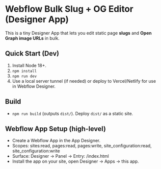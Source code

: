 
# Webflow Bulk Slug + OG Editor (Designer App)

This is a tiny Designer App that lets you edit static page **slugs** and **Open Graph image URLs** in bulk.

## Quick Start (Dev)
1. Install Node 18+.
2. `npm install`
3. `npm run dev`
4. Use a local server tunnel (if needed) or deploy to Vercel/Netlify for use in Webflow Designer.

## Build
- `npm run build` (outputs `dist/`). Deploy `dist/` as a static site.

## Webflow App Setup (high-level)
- Create a Webflow App in the App Designer.
- Scopes: sites:read, pages:read, pages:write, site_configuration:read, site_configuration:write
- Surface: Designer → Panel → Entry: /index.html
- Install the app on your site, open Designer → Apps → this app.
